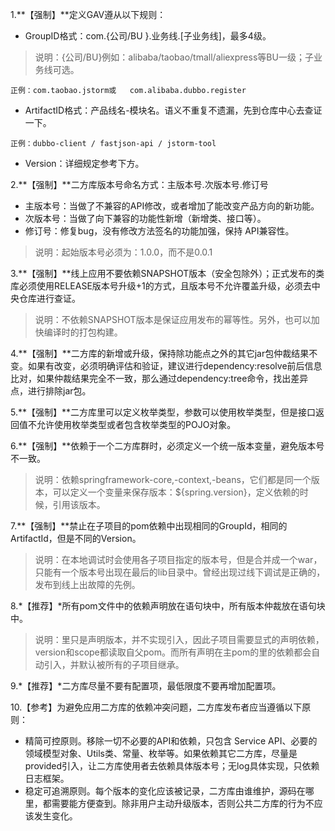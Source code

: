 
1.**【强制】**定义GAV遵从以下规则：
* GroupID格式：com.{公司/BU }.业务线.[子业务线]，最多4级。
> 说明：{公司/BU}例如：alibaba/taobao/tmall/aliexpress等BU一级；子业务线可选。

```
正例：com.taobao.jstorm或   com.alibaba.dubbo.register
```
* ArtifactID格式：产品线名-模块名。语义不重复不遗漏，先到仓库中心去查证一下。

```
正例：dubbo-client / fastjson-api / jstorm-tool
```
* Version：详细规定参考下方。

2.**【强制】**二方库版本号命名方式：主版本号.次版本号.修订号
* 主版本号：当做了不兼容的API修改，或者增加了能改变产品方向的新功能。
* 次版本号：当做了向下兼容的功能性新增（新增类、接口等）。
* 修订号：修复bug，没有修改方法签名的功能加强，保持   API兼容性。

> 说明：起始版本号必须为：1.0.0，而不是0.0.1

3.**【强制】**线上应用不要依赖SNAPSHOT版本（安全包除外）；正式发布的类库必须使用RELEASE版本号升级+1的方式，且版本号不允许覆盖升级，必须去中央仓库进行查证。
> 说明：不依赖SNAPSHOT版本是保证应用发布的幂等性。另外，也可以加快编译时的打包构建。

4.**【强制】**二方库的新增或升级，保持除功能点之外的其它jar包仲裁结果不变。如果有改变，必须明确评估和验证，建议进行dependency:resolve前后信息比对，如果仲裁结果完全不一致，那么通过dependency:tree命令，找出差异点，进行<excludes>排除jar包。

5.**【强制】**二方库里可以定义枚举类型，参数可以使用枚举类型，但是接口返回值不允许使用枚举类型或者包含枚举类型的POJO对象。

6.**【强制】**依赖于一个二方库群时，必须定义一个统一版本变量，避免版本号不一致。
> 说明：依赖springframework-core,-context,-beans，它们都是同一个版本，可以定义一个变量来保存版本：${spring.version}，定义依赖的时候，引用该版本。

7.**【强制】**禁止在子项目的pom依赖中出现相同的GroupId，相同的ArtifactId，但是不同的Version。
> 说明：在本地调试时会使用各子项目指定的版本号，但是合并成一个war，只能有一个版本号出现在最后的lib目录中。曾经出现过线下调试是正确的，发布到线上出故障的先例。

8.*【推荐】*所有pom文件中的依赖声明放在<dependencies>语句块中，所有版本仲裁放在<dependencyManagement>语句块中。
> 说明：<dependencyManagement>里只是声明版本，并不实现引入，因此子项目需要显式的声明依赖，version和scope都读取自父pom。而<dependencies>所有声明在主pom的<dependencies>里的依赖都会自动引入，并默认被所有的子项目继承。

9.*【推荐】*二方库尽量不要有配置项，最低限度不要再增加配置项。

10.【参考】为避免应用二方库的依赖冲突问题，二方库发布者应当遵循以下原则：
* 精简可控原则。移除一切不必要的API和依赖，只包含  Service API、必要的领域模型对象、Utils类、常量、枚举等。如果依赖其它二方库，尽量是provided引入，让二方库使用者去依赖具体版本号；无log具体实现，只依赖日志框架。
* 稳定可追溯原则。每个版本的变化应该被记录，二方库由谁维护，源码在哪里，都需要能方便查到。除非用户主动升级版本，否则公共二方库的行为不应该发生变化。